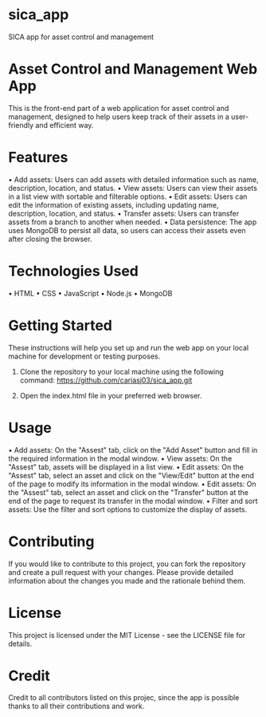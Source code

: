 # sica_app
SICA app for asset control and management

# Asset Control and Management Web App
This is the front-end part of a web application for asset control and management, designed to help users keep track of their assets in a user-friendly and efficient way.

# Features
• Add assets: Users can add assets with detailed information such as name, description, location, and status.
• View assets: Users can view their assets in a list view with sortable and filterable options.
• Edit assets: Users can edit the information of existing assets, including updating name, description, location, and status.
• Transfer assets: Users can transfer assets from a branch to another when needed.
• Data persistence: The app uses MongoDB to persist all data, so users can access their assets even after closing the browser.

# Technologies Used
• HTML
• CSS
• JavaScript
• Node.js
• MongoDB

# Getting Started
These instructions will help you set up and run the web app on your local machine for development or testing purposes.

1. Clone the repository to your local machine using the following command:
https://github.com/cariasj03/sica_app.git

2. Open the index.html file in your preferred web browser.

# Usage
• Add assets: On the "Assest" tab, click on the "Add Asset" button and fill in the required information in the modal window.
• View assets: On the "Assest" tab, assets will be displayed in a list view.
• Edit assets: On the "Assest" tab, select an asset and click on the "View/Edit" button at the end of the page to modify its information in the modal window.
• Edit assets: On the "Assest" tab, select an asset and click on the "Transfer" button at the end of the page to request its transfer in the modal window.
• Filter and sort assets: Use the filter and sort options to customize the display of assets.

# Contributing
If you would like to contribute to this project, you can fork the repository and create a pull request with your changes. Please provide detailed information about the changes you made and the rationale behind them.

# License
This project is licensed under the MIT License - see the LICENSE file for details.

# Credit
Credit to all contributors listed on this projec, since the app is possible thanks to all their contributions and work.
